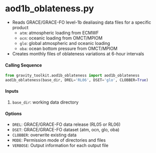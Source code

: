 aod1b_oblateness.py
===================

- Reads GRACE/GRACE-FO level-1b dealiasing data files for a specific product
    - `atm`: atmospheric loading from ECMWF
    - `ocn`: oceanic loading from OMCT/MPIOM
    - `glo`: global atmospheric and oceanic loading
    - `oba`: ocean bottom pressure from OMCT/MPIOM
- Creates monthly files of oblateness variations at 6-hour intervals

#### Calling Sequence
```python
from gravity_toolkit.aod1b_oblateness import aod1b_oblateness
aod1b_oblateness(base_dir, DREL='RL06', DSET='glo', CLOBBER=True)
```

#### Inputs
 1. `base_dir`: working data directory  

#### Options
 - `DREL`: GRACE/GRACE-FO data release (RL05 or RL06)  
 - `DSET`: GRACE/GRACE-FO dataset (atm, ocn, glo, oba)  
 - `CLOBBER`: overwrite existing data  
 - `MODE`: Permission mode of directories and files  
 - `VERBOSE`: Output information for each output file  
